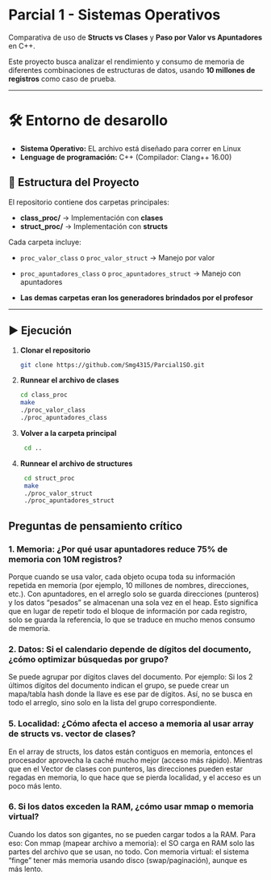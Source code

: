 # Parcial 1 - Sistemas Operativos  
Comparativa de uso de **Structs vs Clases** y **Paso por Valor vs Apuntadores** en C++.

Este proyecto busca analizar el rendimiento y consumo de memoria de diferentes combinaciones de estructuras de datos, usando **10 millones de registros** como caso de prueba.  

---

# 🛠️ Entorno de desarollo

- **Sistema Operativo:** EL archivo está diseñado para correr en Linux 
- **Lenguage de programación:** C++ (Compilador: Clang++ 16.00)

## 📂 Estructura del Proyecto
El repositorio contiene dos carpetas principales:

- **class_proc/** → Implementación con **clases**
- **struct_proc/** → Implementación con **structs**

Cada carpeta incluye:
- `proc_valor_class` o `proc_valor_struct` → Manejo por valor
- `proc_apuntadores_class` o `proc_apuntadores_struct` → Manejo con apuntadores  

- **Las demas carpetas eran los generadores brindados por el profesor**

---

## ▶️ Ejecución

1. **Clonar el repositorio**
    ```bash
    git clone https://github.com/Smg4315/Parcial1SO.git

2. **Runnear el archivo de clases**
   ```bash
   cd class_proc
   make
   ./proc_valor_class
   ./proc_apuntadores_class

3. **Volver a la carpeta principal**
   ```bash
    cd ..

3. **Runnear el archivo de structures**
   ```bash
    cd struct_proc
    make
    ./proc_valor_struct
    ./proc_apuntadores_struct

## Preguntas de pensamiento crítico

### 1. Memoria: ¿Por qué usar apuntadores reduce 75% de memoria con 10M registros?

Porque cuando se usa valor, cada objeto ocupa toda su información repetida en memoria (por ejemplo, 10 millones de nombres, direcciones, etc.).
Con apuntadores, en el arreglo solo se guarda direcciones (punteros) y los datos “pesados” se almacenan una sola vez en el heap. Esto significa que en lugar de repetir todo el bloque de información por cada registro, solo se guarda la referencia, lo que se traduce en mucho menos consumo de memoria.

 ### 2. Datos: Si el calendario depende de dígitos del documento, ¿cómo optimizar búsquedas por grupo?
Se puede agrupar por dígitos claves del documento. Por ejemplo:
Si los 2 últimos dígitos del documento indican el grupo, se puede crear un mapa/tabla hash donde la llave es ese par de dígitos.
Así, no se busca en todo el arreglo, sino solo en la lista del grupo correspondiente.

### 5. Localidad: ¿Cómo afecta el acceso a memoria al usar array de structs vs. vector de clases?
En el array de structs, los datos están contiguos en memoria, entonces el procesador aprovecha la caché mucho mejor (acceso más rápido). Mientras que en el
Vector de clases con punteros, las direcciones pueden estar regadas en memoria, lo que hace que se pierda localidad, y el acceso es un poco más lento.

### 6. Si los datos exceden la RAM, ¿cómo usar mmap o memoria virtual?
Cuando los datos son gigantes, no se pueden cargar todos a la RAM. Para eso:
Con mmap (mapear archivo a memoria): el SO carga en RAM solo las partes del archivo que se usan, no todo.
Con memoria virtual: el sistema “finge” tener más memoria usando disco (swap/paginación), aunque es más lento.
